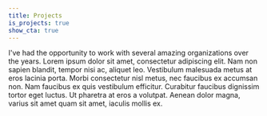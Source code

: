 ```yaml
---
title: Projects
is_projects: true
show_cta: true
---
```


<p class="lead">I've had the opportunity to work with several amazing organizations over the years. Lorem ipsum dolor sit amet, consectetur adipiscing elit. Nam non sapien blandit, tempor nisi ac, aliquet leo. Vestibulum malesuada metus at eros lacinia porta. Morbi consectetur nisl metus, nec faucibus ex accumsan non. Nam faucibus ex quis vestibulum efficitur. Curabitur faucibus dignissim tortor eget luctus. Ut pharetra at eros a volutpat. Aenean dolor magna, varius sit amet quam sit amet, iaculis mollis ex.</p>